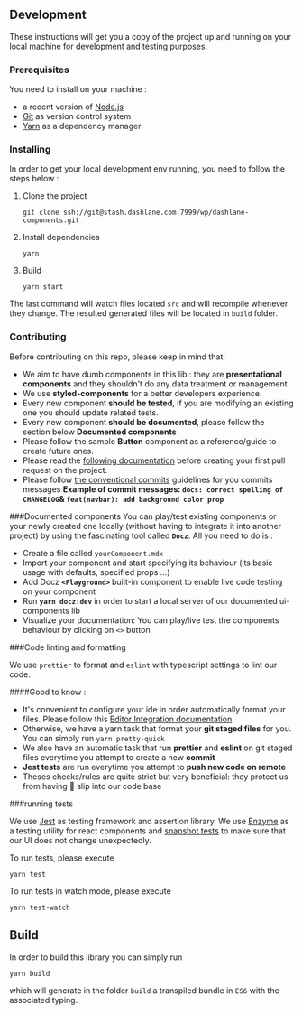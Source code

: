 ## Development

These instructions will get you a copy of the project up and running on your local machine for development and testing purposes.

### Prerequisites

You need to install on your machine :

- a recent version of [Node.js](https://nodejs.org/)
- [Git](https://git-scm.com/book/en/v2/Getting-Started-Installing-Git) as version control system
- [Yarn](https://yarnpkg.com/lang/en/docs/install/#mac-stable) as a dependency manager

### Installing

In order to get your local development env running, you need to follow the steps below :

1. Clone the project

   ```
   git clone ssh://git@stash.dashlane.com:7999/wp/dashlane-components.git
   ```

2. Install dependencies

   ```
   yarn
   ```

3. Build

   ```
   yarn start
   ```

The last command will watch files located `src` and will recompile whenever they change. The resulted generated files will be located in `build` folder.

### Contributing

Before contributing on this repo, please keep in mind that:

- We aim to have dumb components in this lib : they are <strong>presentational components</strong> and they shouldn't do any data treatment or management.
- We use <strong>styled-components</strong> for a better developers experience.
- Every new component <strong>should be tested</strong>, if you are modifying an existing one you should update related tests.
- Every new component <strong>should be documented</strong>, please follow the section below <strong>Documented components</strong>
- Please follow the sample <strong>Button</strong> component as a reference/guide to create future ones.
- Please read the [following documentation](https://confluence.dashlane.com/display/WP/Pull+requests+guidelines) before creating your first pull request on the project.
- Please follow [the conventional commits](https://www.conventionalcommits.org/en/v1.0.0-beta.2/) guidelines for you commits messages <strong>Example of commit messages: `docs: correct spelling of CHANGELOG`& `feat(navbar): add background color prop`</strong>

###Documented components
You can play/test existing components or your newly created one locally (without having to integrate it into another project) by using the fascinating tool called <strong>`Docz`</strong>.
All you need to do is :

- Create a file called `yourComponent.mdx`
- Import your component and start specifying its behaviour (its basic usage with defaults, specified props ...)
- Add Docz <strong> `<Playground>` </strong> built-in component to enable live code testing on your component
- Run <strong>`yarn docz:dev`</strong> in order to start a local server of our documented ui-components lib
- Visualize your documentation: You can play/live test the components behaviour by clicking on `<>` button

###Code linting and formatting

We use `prettier` to format and `eslint` with typescript settings to lint our code.

####Good to know :

- It's convenient to configure your ide in order automatically format your files. Please follow this [Editor Integration documentation](https://prettier.io/docs/en/editors.html).
- Otherwise, we have a yarn task that format your <strong>git staged files</strong> for you. You can simply run `yarn pretty-quick`
- We also have an automatic task that run <strong>prettier</strong> and <strong>eslint</strong> on git staged files everytime you attempt to create a new <strong>commit</strong>
- <strong>Jest tests</strong> are run everytime you attempt to <strong>push new code on remote</strong>
- Theses checks/rules are quite strict but very beneficial: they protect us from having :poop: slip into our code base

###running tests

We use [Jest](https://jestjs.io/) as testing framework and assertion library. We use [Enzyme](https://airbnb.io/enzyme/) as a testing utility for react components and [snapshot tests](https://jestjs.io/docs/en/snapshot-testing) to make sure that our UI does not change unexpectedly.

To run tests, please execute

```
yarn test
```

To run tests in watch mode, please execute

```
yarn test-watch
```

## Build

In order to build this library you can simply run

```
yarn build
```

which will generate in the folder `build` a transpiled bundle in `ES6` with the associated typing.
